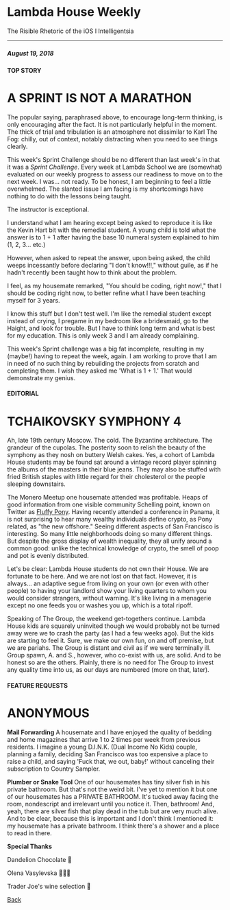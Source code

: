 # Lambda House Weekly

The Risible Rhetoric of the iOS I Intelligentsia

---

##### August 19, 2018

#### TOP STORY

# A SPRINT IS NOT A MARATHON

The popular saying, paraphrased above, to encourage long-term thinking, is only
encouraging after the fact. It is not particularly helpful in the moment. The
thick of trial and tribulation is an atmosphere not dissimilar to Karl The Fog:
chilly, out of context, notably distracting when you need to see things clearly.

This week's Sprint Challenge should be no different than last week's in that it
was a _Sprint Challenge_. Every week at Lambda School we are (somewhat) evaluated
on our weekly progress to assess our readiness to move on to the next week. I was...
not ready. To be honest, I am beginning to feel a little overwhelmed. The slanted
issue I am facing is my shortcomings have nothing to do with the lessons being taught.

The instructor is exceptional.

I understand what I am hearing except being asked to reproduce it is like the Kevin
Hart bit with the remedial student. A young child is told what the answer is to 1 + 1
after having the base 10 numeral system explained to him (1, 2, 3... etc.)

However, when asked to repeat the answer, upon being asked, the child weeps incessantly
before declaring "I don't know!!!," without guile, as if he hadn't recently been taught
how to think about the problem.

I feel, as my housemate remarked, "You should be coding, right now!," that I should
be coding right now, to better refine what I have been teaching myself for 3 years.

I know this stuff but I don't test well. I'm like the remedial student except instead
of crying, I pregame in my bedroom like a bridesmaid, go to the Haight, and look for
trouble. But I have to think long term and what is best for my education. This is only
week 3 and I am already complaining.

This week's Sprint challenge was a big fat incomplete, resulting in my (maybe!) having
to repeat the week, again. I am working to prove that I am in need of no such thing by
rebuilding the projects from scratch and completing them. I wish they asked me 'What is
1 + 1.' That would demonstrate my genius.

#### EDITORIAL

# TCHAIKOVSKY SYMPHONY 4

Ah, late 19th century Moscow. The cold. The Byzantine architecture. The grandeur of
the cupolas. The posterity soon to relish the beauty of the symphony as they nosh on
buttery Welsh cakes. Yes, a cohort of Lambda House students may be found sat around a
vintage record player spinning the albums of the masters in their blue jeans. They may
also be stuffed with fried British staples with little regard for their cholesterol or
the people sleeping downstairs.

The Monero Meetup one housemate attended was profitable. Heaps of good information from
one visible community Schelling point, known on Twitter as [Fluffy Pony](https://twitter.com/fluffypony). Having recently
attended a conference in Panama, it is not surprising to hear many wealthy individuals
define crypto, as Pony related, as "the new offshore." Seeing different aspects of San
Francisco is interesting. So many little neighborhoods doing so many different things.
But despite the gross display of wealth inequality, they all unify around a common good:
unlike the technical knowledge of crypto, the smell of poop and pot is evenly distributed.

Let's be clear: Lambda House students do not own their House. We are fortunate to be here.
And we are not lost on that fact. However, it is always... an adaptive segue from living
on your own (or even with other people) to having your landlord show your living quarters
to whom you would consider strangers, without warning. It's like living in a menagerie except
no one feeds you or washes you up, which is a total ripoff.

Speaking of The Group, the weekend get-togethers continue. Lambda House kids are squarely
uninvited though we would probably not be turned away were we to crash the party (as I had
a few weeks ago). But the kids are starting to feel it. Sure, we make our own fun, on and off
premise, but we are pariahs. The Group is distant and civil as if we were terminally ill.
Group spawn, A. and S., however, who co-exist with us, are solid. And to be honest so are
the others. Plainly, there is no need for The Group to invest any quality time into us, as
our days are numbered (more on that, later).

#### FEATURE REQUESTS

# ANONYMOUS

**Mail Forwarding** A housemate and I have enjoyed the quality of bedding and home magazines
that arrive 1 to 2 times per week from previous residents. I imagine a young D.I.N.K. (Dual
Income No Kids) couple, planning a family, deciding San Francisco was too expensive a place
to raise a child, and saying 'Fuck that, we out, baby!' without canceling their subscription
to Country Sampler.

**Plumber or Snake Tool** One of our housemates has tiny silver fish in his private bathroom. But
that's not the weird bit. I've yet to mention it but one of our housemates has a PRIVATE BATHROOM.
It's tucked away facing the room, nondescript and irrelevant until you notice it. Then, bathroom!
And, yeah, there are silver fish that play dead in the tub but are very much alive. And to be
clear, because this is important and I don't think I mentioned it: my housemate has a private bathroom. I think there's a shower and a place to read in there.

**Special Thanks**

Dandelion Chocolate 🍫

Olena Vasylevska 👩🏻‍🎨

Trader Joe's wine selection 🍷

[Back](https://www.lambda.house/about)
